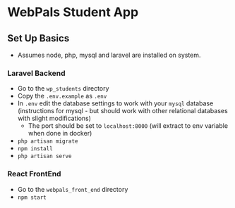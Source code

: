 # WebPals Student App

## Set Up Basics

- Assumes node, php, mysql and laravel are installed on system.

### Laravel Backend

- Go to the `wp_students` directory
- Copy the `.env.example` as `.env`
- In `.env` edit the database settings to work with your `mysql` database (instructions for mysql - but should work with other relational databases with slight modifications)
    - The port should be set to `localhost:8000` (will extract to env variable when done in docker)
- `php artisan migrate`
- `npm install`
- `php artisan serve`

### React FrontEnd

- Go to the `webpals_front_end` directory
- `npm start`